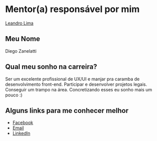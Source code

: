 # Mentor(a) responsável por mim

[Leandro Lima](/profiles/mentors/profiles/leandro_lima.md)

## Meu Nome

Diego Zanelatti

## Qual meu sonho na carreira?

Ser um excelente profissional de UX/UI e manjar pra caramba de desenvolvimento front-end. Participar e desenvolver projetos legais. Conseguir um trampo na área.
Concretizando esses eu sonho mais um pouco :)

## Alguns links para me conhecer melhor

- [Facebook](http://www.facebook.com/diego.zanelatti)
- [Email](mailto:diegozanelatti@hotmail.com)
- [LinkedIn](https://www.linkedin.com/in/diego-zanelatti-21501a100?trk=nav_responsive_tab_profile)
